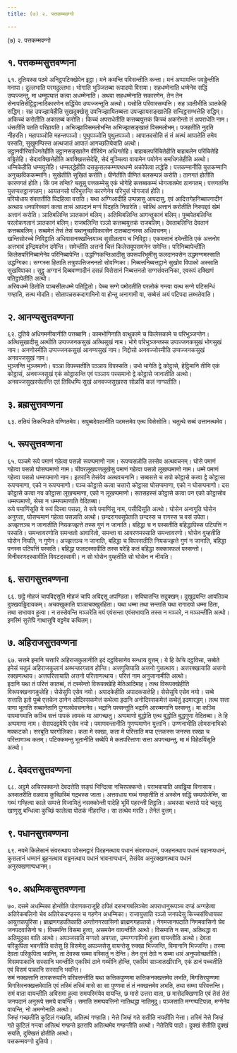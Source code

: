 ```yaml
---
title: (७) २. पत्तकम्मवग्गो

---
```

(७) २. पत्तकम्मवग्गो  


## १. पत्तकम्मसुत्तवण्णना

६१. दुतियस्स पठमे अनिट्ठपटिक्खेपेन इट्ठा। मने कमन्ति पविसन्तीति कन्ता। मनं अप्पायन्ति पवड्ढेन्तीति मनापा। दुल्लभाति परमदुल्लभा। भोगाति भुञ्जितब्बा रूपादयो विसया। सहधम्मेनाति धम्मेनेव सद्धिं उप्पज्जन्तु, मा धम्मूपघातं कत्वा अधम्मेनाति। अथवा सहधम्मेनाति सकारणेन, तेन तेन सेनापतिसेट्ठिट्ठानादिकारणेन सद्धिंयेव उप्पज्जन्तूति अत्थो। यसोति परिवारसम्पत्ति। सह ञातीभीति ञातकेहि सद्धिम्। सह उपज्झायेहीति सुखदुक्खेसु उपनिज्झायितब्बत्ता उपज्झायसङ्खातेहि सन्दिट्ठसम्भत्तेहि सद्धिम्।  
अकिच्चं करोतीति अकातब्बं करोति। किच्चं अपराधेतीति कत्तब्बयुत्तकं किच्चं अकरोन्तो तं अपराधेति नाम। धंसतीति पतति परिहायति। अभिज्झाविसमलोभन्ति अभिज्झासङ्खातं विसमलोभम्। पजहतीति नुदति नीहरति। महापञ्ञोति महन्तपञ्ञो। पुथुपञ्ञोति पुथुलपञ्ञो। आपातदसोति तं तं अत्थं आपातेति तमेव पस्सति, सुखुमम्पिस्स अत्थजातं आपातं आगच्छतियेवाति अत्थो।  
उट्ठानवीरियाधिगतेहीति उट्ठानसङ्खातेन वीरियेन अधिगतेहि। बाहाबलपरिचितेहीति बाहाबलेन परिचितेहि वड्ढितेहि। सेदावक्खित्तेहीति अवक्खित्तसेदेहि, सेदं मुञ्चित्वा वायामेन पयोगेन समधिगतेहीति अत्थो। धम्मिकेहीति धम्मयुत्तेहि। धम्मलद्धेहीति दसकुसलकम्मपथधम्मे अकोपेत्वा लद्धेहि। पत्तकम्मानीति युत्तकम्मानि अनुच्छविककम्मानि। सुखेतीति सुखितं करोति। पीणेतीति पीणितं बलसम्पन्नं करोति। ठानगतं होतीति कारणगतं होति। किं पन तन्ति? चतूसु पत्तकम्मेसु एकं भोगेहि कत्तब्बकम्मं भोगजातमेव ठानगतम्। पत्तगतन्ति युत्तप्पत्तट्ठानगतम्। आयतनसो परिभुत्तन्ति कारणेनेव परिभुत्तं भोगजातं होति।  
परियोधाय संवत्ततीति पिदहित्वा वत्तति। यथा अग्गिआदीहि उप्पन्नासु आपदासु, एवं आदित्तगेहनिब्बापनादीनं अत्थाय धनपरिच्चागं कत्वा तासं आपदानं मग्गं पिदहति निवारेति। सोत्थिं अत्तानं करोतीति निरुपद्दवं खेमं अत्तानं करोति। ञातिबलिन्ति ञातकानं बलिम्। अतिथिबलिन्ति आगन्तुकानं बलिम्। पुब्बपेतबलिन्ति परलोकगतानं ञातकानं बलिम्। राजबलिन्ति रञ्ञो कत्तब्बयुत्तकं राजबलिम्। देवताबलिन्ति देवतानं कत्तब्बबलिम्। सब्बमेतं तेसं तेसं यथानुच्छविकवसेन दातब्बदानस्स अधिवचनम्।  
खन्तिसोरच्चे निविट्ठाति अधिवासनक्खन्तियञ्च सुसीलताय च निविट्ठा। एकमत्तानं दमेन्तीति एकं अत्तनोव अत्तभावं इन्द्रियदमेन दमेन्ति। समेन्तीति अत्तनो चित्तं किलेसवूपसमनेन समेन्ति। परिनिब्बापेन्तीति किलेसपरिनिब्बानेनेव परिनिब्बापेन्ति। उद्धग्गिकन्तिआदीसु उपरूपरिभूमीसु फलदानवसेन उद्धमग्गमस्साति उद्धग्गिका। सग्गस्स हिताति तत्रुपपत्तिजननतो सोवग्गिका। निब्बत्तनिब्बत्तट्ठाने सुखोव विपाको अस्साति सुखविपाका। सुट्ठु अग्गानं दिब्बवण्णादीनं दसन्नं विसेसानं निब्बत्तनतो सग्गसंवत्तनिका, एवरूपं दक्खिणं पतिट्ठापेतीति अत्थो।  
अरियधम्मे ठितोति पञ्चसीलधम्मे पतिट्ठितो। पेच्च सग्गे पमोदतीति परलोकं गन्त्वा यत्थ सग्गे पटिसन्धिं गण्हाति, तत्थ मोदति। सोतापन्नसकदागामिनो वा होन्तु अनागामी वा, सब्बेसं अयं पटिपदा लब्भतेवाति।  


## २. आनण्यसुत्तवण्णना

६२. दुतिये अधिगमनीयानीति पत्तब्बानि। कामभोगिनाति वत्थुकामे च किलेसकामे च परिभुञ्जन्तेन। अत्थिसुखादीसु अत्थीति उप्पज्जनकसुखं अत्थिसुखं नाम। भोगे परिभुञ्जन्तस्स उप्पज्जनकसुखं भोगसुखं नाम। अनणोस्मीति उप्पज्जनकसुखं आनण्यसुखं नाम। निद्दोसो अनवज्जोस्मीति उप्पज्जनकसुखं अनवज्जसुखं नाम।  
भुञ्जन्ति भुञ्जमानो। पञ्ञा विपस्सतीति पञ्ञाय विपस्सति। उभो भागेति द्वे कोट्ठासे, हेट्ठिमानि तीणि एकं कोट्ठासं, अनवज्जसुखं एकं कोट्ठासन्ति एवं पञ्ञाय पस्समानो द्वे कोट्ठासे जानातीति अत्थो। अनवज्जसुखस्सेतन्ति एतं तिविधम्पि सुखं अनवज्जसुखस्स सोळसिं कलं नाग्घतीति।  


## ३. ब्रह्मसुत्तवण्णना

६३. ततियं तिकनिपाते वण्णितमेव। सपुब्बदेवतानीति पदमत्तमेव एत्थ विसेसोति। चतुत्थे सब्बं उत्तानत्थमेव।  


## ५. रूपसुत्तवण्णना

६५. पञ्चमे रूपे पमाणं गहेत्वा पसन्नो रूपप्पमाणो नाम। रूपप्पसन्नोति तस्सेव अत्थवचनम्। घोसे पमाणं गहेत्वा पसन्नो घोसप्पमाणो नाम। चीवरलूखपत्तलूखेसु पमाणं गहेत्वा पसन्नो लूखप्पमाणो नाम। धम्मे पमाणं गहेत्वा पसन्नो धम्मप्पमाणो नाम। इतरानि तेसंयेव अत्थवचनानि। सब्बसत्ते च तयो कोट्ठासे कत्वा द्वे कोट्ठासा रूपप्पमाणा, एको न रूपप्पमाणो। पञ्च कोट्ठासे कत्वा चत्तारो कोट्ठासा घोसप्पमाणा, एको न घोसप्पमाणो। दस कोट्ठासे कत्वा नव कोट्ठासा लूखप्पमाणा, एको न लूखप्पमाणो। सतसहस्सं कोट्ठासे कत्वा पन एको कोट्ठासोव धम्मप्पमाणो, सेसा न धम्मप्पमाणाति वेदितब्बा।  
रूपे पमाणिंसूति ये रूपं दिस्वा पसन्ना, ते रूपे पमाणिंसु नाम, पसीदिंसूति अत्थो। घोसेन अन्वगूति घोसेन अनुगता, घोसप्पमाणं गहेत्वा पसन्नाति अत्थो। छन्दरागवसूपेताति छन्दस्स च रागस्स च वसं उपेता। अज्झत्तञ्च न जानातीति नियकज्झत्ते तस्स गुणं न जानाति। बहिद्धा च न पस्सतीति बहिद्धापिस्स पटिपत्तिं न पस्सति। समन्तावरणोति समन्ततो आवारितो, समन्ता वा आवरणमस्साति समन्तावरणो। घोसेन वुय्हतीति घोसेन नियति, न गुणेन। अज्झत्तञ्च न जानाति, बहिद्धा च विपस्सतीति नियकज्झत्ते गुणं न जानाति, बहिद्धा पनस्स पटिपत्तिं पस्सति। बहिद्धा फलदस्सावीति तस्स परेहि कतं बहिद्धा सक्कारफलं पस्सन्तो। विनीवरणदस्सावीति विवटदस्सावी। न सो घोसेन वुय्हतीति सो घोसेन न नीयति।  


## ६. सरागसुत्तवण्णना

६६. छट्ठे मोहजं चापविद्दसूति मोहजं चापि अविद्दसू अपण्डिता। सविघातन्ति सदुक्खम्। दुखुद्रयन्ति आयतिञ्च दुक्खवड्ढिदायकम्। अचक्खुकाति पञ्ञाचक्खुरहिता। यथा धम्मा तथा सन्ताति यथा रागादयो धम्मा ठिता, तथा सभावाव हुत्वा। न तस्सेवन्ति मञ्ञरेति मयं एवंसन्ता एवंसभावाति तस्स न मञ्ञरे, न मञ्ञन्तीति अत्थो। इमस्मिं सुत्तेपि गाथासुपि वट्टमेव कथितम्।  


## ७. अहिराजसुत्तवण्णना

६७. सत्तमे इमानि चत्तारि अहिराजकुलानीति इदं दट्ठविसानेव सन्धाय वुत्तम्। ये हि केचि दट्ठविसा, सब्बेते इमेसं चतुन्नं अहिराजकुलानं अब्भन्तरगताव होन्ति। अत्तगुत्तियाति अत्तनो गुत्तत्थाय। अत्तरक्खायाति अत्तनो रक्खणत्थाय। अत्तपरित्तायाति अत्तनो परित्ताणत्थाय। परित्तं नाम अनुजानामीति अत्थो।  
इदानि यथा तं परित्तं कातब्बं, तं दस्सेन्तो विरूपक्खेहि मेतिआदिमाह। तत्थ विरूपक्खेहीति विरूपक्खनागकुलेहि। सेसेसुपि एसेव नयो। अपादकेहीति अपादकसत्तेहि। सेसेसुपि एसेव नयो। सब्बे सत्ताति इतो पुब्बे एत्तकेन ठानेन ओदिस्सकमेत्तं कथेत्वा इदानि अनोदिस्सकमेत्तं कथेतुं इदमारद्धम्। तत्थ सत्ता पाणा भूताति सब्बानेतानि पुग्गलवेवचनानेव। भद्रानि पस्सन्तूति भद्रानि आरम्मणानि पस्सन्तु। मा कञ्चि पापमागमाति कञ्चि सत्तं पापकं लामकं मा आगच्छतु। अप्पमाणो बुद्धोति एत्थ बुद्धोति बुद्धगुणा वेदितब्बा। ते हि अप्पमाणा नाम। सेसपदद्वयेपि एसेव नयो। पमाणवन्तानीति गुणप्पमाणेन युत्तानि। उण्णनाभीति लोमसनाभिको मक्कटको। सरबूति घरगोलिका। कता मे रक्खा, कता मे परित्ताति मया एत्तकस्स जनस्स रक्खा च परित्ताणञ्च कतम्। पटिक्कमन्तु भूतानीति सब्बेपि मे कतपरित्ताणा सत्ता अपगच्छन्तु, मा मं विहेठयिंसूति अत्थो।  


## ८. देवदत्तसुत्तवण्णना

६८. अट्ठमे अचिरपक्कन्ते देवदत्तेति सङ्घं भिन्दित्वा नचिरपक्कन्ते। पराभवायाति अवड्ढिया विनासाय। अस्सतरीति वळवाय कुच्छिस्मिं गद्रभस्स जाता। अत्तवधाय गब्भं गण्हातीति तं अस्सेन सद्धिं सम्पयोजेन्ति, सा गब्भं गण्हित्वा काले सम्पत्ते विजायितुं नसक्कोन्ती पादेहि भूमिं पहरन्ती तिट्ठति। अथस्सा चत्तारो पादे चतूसु खाणूसु बन्धित्वा कुच्छिं फालेत्वा पोतकं नीहरन्ति। सा तत्थेव मरति। तेनेतं वुत्तम्।  


## ९. पधानसुत्तवण्णना

६९. नवमे किलेसानं संवरत्थाय पवेसनद्वारं पिदहनत्थाय पधानं संवरप्पधानं, पजहनत्थाय पधानं पहानप्पधानं, कुसलानं धम्मानं ब्रूहनत्थाय वड्ढनत्थाय पधानं भावनाप्पधानं, तेसंयेव अनुरक्खणत्थाय पधानं अनुरक्खणाप्पधानम्।  


## १०. अधम्मिकसुत्तवण्णना

७०. दसमे अधम्मिका होन्तीति पोराणकराजूहि ठपितं दसभागबलिञ्चेव अपराधानुरूपञ्च दण्डं अग्गहेत्वा अतिरेकबलिनो चेव अतिरेकदण्डस्स च गहणेन अधम्मिका। राजायुत्ताति रञ्ञो जनपदेसु किच्चसंविधायका आयुत्तकपुरिसा। ब्राह्मणगहपतिकाति अन्तोनगरवासिनो ब्राह्मणगहपतयो। नेगमजानपदाति निगमवासिनो चेव जनपदवासिनो च। विसमन्ति विसमा हुत्वा, असमयेन वायन्तीति अत्थो। विसमाति न समा, अतिथद्धा वा अतिमुदुका वाति अत्थो। अपञ्जसाति मग्गतो अपगता, उम्मग्गगामिनो हुत्वा वायन्तीति अत्थो। देवता परिकुपिता भवन्तीति वातेसु हि विसमेसु अपञ्जसेसु वायन्तेसु रुक्खा भिज्जन्ति, विमानानि भिज्जन्ति। तस्मा देवता परिकुपिता भवन्ति, ता देवस्स सम्मा वस्सितुं न देन्ति। तेन वुत्तं देवो न सम्मा धारं अनुप्पवेच्छतीति। विसमपाकानि सस्सानि भवन्तीति एकस्मिं ठाने गब्भीनि होन्ति, एकस्मिं सञ्जातखीरानि, एकं ठानं पच्चतीति एवं विसमं पाकानि सस्सानि भवन्ति।  
समं नक्खत्तानि तारकरूपानि परिवत्तन्तीति यथा कत्तिकपुण्णमा कत्तिकनक्खत्तमेव लभति, मिगसिरपुण्णमा मिगसिरनक्खत्तमेवाति एवं तस्मिं तस्मिं मासे सा सा पुण्णमा तं तं नक्खत्तमेव लभति, तथा सम्मा परिवत्तन्ति। समं वाता वायन्तीति अविसमा हुत्वा समयस्मिंयेव वायन्ति, छ मासे उत्तरा वाता, छ मासेदक्खिणाति एवं तेसं तेसं जनपदानं अनुरूपे समये वायन्ति। समाति समप्पवत्तिनो नातिथद्धा नातिमुदू। पञ्जसाति मग्गप्पटिपन्ना, मग्गेनेव वायन्ति, नो अमग्गेनाति अत्थो।  
जिम्हं गच्छतीति कुटिलं गच्छति, अतित्थं गण्हाति। नेत्ते जिम्हं गते सतीति नयतीति नेत्ता। तस्मिं नेत्ते जिम्हं गते कुटिलं गन्त्वा अतित्थं गण्हन्ते इतरापि अतित्थमेव गण्हन्तीति अत्थो। नेतेतिपि पाठो। दुक्खं सेतीति दुक्खं सयति, दुक्खितं होतीति अत्थो।  
पत्तकम्मवग्गो दुतियो।  